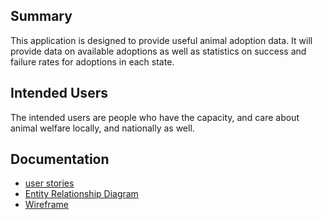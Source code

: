 ## Summary
 This application is designed to provide useful animal adoption data. It will provide data on available adoptions as well as statistics on success and failure rates for adoptions in each state. 
 
## Intended Users
The intended users are people who have the capacity, and care about animal welfare locally, and nationally as well.

## Documentation
* [user stories](docs/user-stories.md)
* [Entity Relationship Diagram](docs/erd.pdf)
* [Wireframe](docs/wireframe.md)
